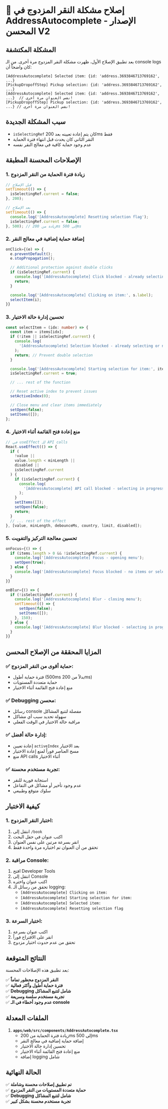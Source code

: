 # 🔧 إصلاح مشكلة النقر المزدوج في AddressAutocomplete - الإصدار المحسن V2

## المشكلة المكتشفة

بعد تطبيق الإصلاح الأول، ظهرت مشكلة النقر المزدوج مرة أخرى. من الـ console logs كان واضحاً أن:

```
[AddressAutocomplete] Selected item: {id: 'address.3693846713769162', ...}
[PickupDropoffStep] Pickup selection: {id: 'address.3693846713769162', ...}
[AddressAutocomplete] Selected item: {id: 'address.3693846713769162', ...}  // نفس العنوان مرة أخرى!
[PickupDropoffStep] Pickup selection: {id: 'address.3693846713769162', ...} // نفس العنوان مرة أخرى!
```

## سبب المشكلة الجديدة

- `isSelectingRef` كان يتم إعادة تعيينه بعد 200ms فقط
- النقر الثاني كان يحدث قبل انتهاء فترة الحماية
- عدم وجود حماية كافية في معالج النقر نفسه

## الإصلاحات المحسنة المطبقة

### 1. زيادة فترة الحماية من النقر المزدوج

```typescript
// قبل الإصلاح
setTimeout(() => {
  isSelectingRef.current = false;
}, 200);

// بعد الإصلاح
setTimeout(() => {
  console.log('[AddressAutocomplete] Resetting selection flag');
  isSelectingRef.current = false;
}, 500); // زيادة من 200ms إلى 500ms
```

### 2. إضافة حماية إضافية في معالج النقر

```typescript
onClick={(e) => {
  e.preventDefault();
  e.stopPropagation();

  // Additional protection against double clicks
  if (isSelectingRef.current) {
    console.log('[AddressAutocomplete] Click blocked - already selecting');
    return;
  }

  console.log('[AddressAutocomplete] Clicking on item:', s.label);
  selectItem(i);
}}
```

### 3. تحسين إدارة حالة الاختيار

```typescript
const selectItem = (idx: number) => {
  const item = items[idx];
  if (!item || isSelectingRef.current) {
    console.log(
      '[AddressAutocomplete] Selection blocked - already selecting or no item'
    );
    return; // Prevent double selection
  }

  console.log('[AddressAutocomplete] Starting selection for item:', item.label);
  isSelectingRef.current = true;

  // ... rest of the function

  // Reset active index to prevent issues
  setActiveIndex(0);

  // Close menu and clear items immediately
  setOpen(false);
  setItems([]);
};
```

### 4. منع إعادة فتح القائمة أثناء الاختيار

```typescript
// في useEffect للـ API calls
React.useEffect(() => {
  if (
    !value ||
    value.length < minLength ||
    disabled ||
    isSelectingRef.current
  ) {
    if (isSelectingRef.current) {
      console.log(
        '[AddressAutocomplete] API call blocked - selecting in progress'
      );
    }
    setItems([]);
    setOpen(false);
    return;
  }
  // ... rest of the effect
}, [value, minLength, debounceMs, country, limit, disabled]);
```

### 5. تحسين معالجة التركيز والتفويت

```typescript
onFocus={() => {
  if (items.length > 0 && !isSelectingRef.current) {
    console.log('[AddressAutocomplete] Focus - opening menu');
    setOpen(true);
  } else {
    console.log('[AddressAutocomplete] Focus blocked - no items or selecting');
  }
}}

onBlur={() => {
  if (!isSelectingRef.current) {
    console.log('[AddressAutocomplete] Blur - closing menu');
    setTimeout(() => {
      setOpen(false);
      setItems([]);
    }, 150);
  } else {
    console.log('[AddressAutocomplete] Blur blocked - selecting in progress');
  }
}}
```

## المزايا المحققة من الإصلاح المحسن

### ✅ **حماية أقوى من النقر المزدوج:**

- فترة حماية أطول (500ms بدلاً من 200ms)
- حماية متعددة المستويات
- منع إعادة فتح القائمة أثناء الاختيار

### ✅ **Debugging محسن:**

- رسائل console مفصلة لتتبع المشاكل
- سهولة تحديد سبب أي مشاكل
- مراقبة حالة الاختيار في الوقت الفعلي

### ✅ **إدارة حالة أفضل:**

- إعادة تعيين `activeIndex` بعد الاختيار
- مسح العناصر فوراً لمنع إعادة الاختيار
- منع API calls أثناء الاختيار

### ✅ **تجربة مستخدم محسنة:**

- استجابة فورية للنقر
- عدم وجود تأخير أو مشاكل في التفاعل
- سلوك متوقع وطبيعي

## كيفية الاختبار

### 1. **اختبار النقر المزدوج:**

1. انتقل إلى `/book`
2. اكتب عنوان في حقل البحث
3. انقر بسرعة مرتين على نفس العنوان
4. تحقق من أن العنوان تم اختياره مرة واحدة فقط

### 2. **مراقبة Console:**

1. افتح Developer Tools
2. انتقل إلى Console
3. اكتب عنوان واختره
4. تحقق من رسائل الـ logging:
   - `[AddressAutocomplete] Clicking on item:`
   - `[AddressAutocomplete] Starting selection for item:`
   - `[AddressAutocomplete] Selected item:`
   - `[AddressAutocomplete] Resetting selection flag`

### 3. **اختبار السرعة:**

1. اكتب عنوان بسرعة
2. انقر على الاقتراح فوراً
3. تحقق من عدم حدوث اختيار مزدوج

## النتائج المتوقعة

بعد تطبيق هذه الإصلاحات المحسنة:

✅ **النقر المزدوج محظور تماماً**  
✅ **فترة حماية أطول وأكثر فعالية**  
✅ **Debugging شامل لتتبع المشاكل**  
✅ **تجربة مستخدم سلسة وسريعة**  
✅ **عدم وجود أخطاء في الـ console**

## الملفات المعدلة

1. **`apps/web/src/components/AddressAutocomplete.tsx`**
   - زيادة فترة الحماية من 200ms إلى 500ms
   - إضافة حماية إضافية في معالج النقر
   - تحسين إدارة حالة الاختيار
   - منع إعادة فتح القائمة أثناء الاختيار
   - إضافة logging شامل

## الحالة النهائية

✅ **تم تطبيق إصلاحات محسنة وشاملة**  
✅ **حماية متعددة المستويات من النقر المزدوج**  
✅ **Debugging شامل لتتبع المشاكل**  
✅ **تجربة مستخدم محسنة بشكل كبير**
